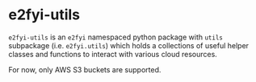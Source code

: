 # e2fyi-utils

`e2fyi-utils` is an `e2fyi` namespaced python package with `utils` subpackage
(i.e. `e2fyi.utils`) which holds a collections of useful helper classes and
functions to interact with various cloud resources.

For now, only AWS S3 buckets are supported.